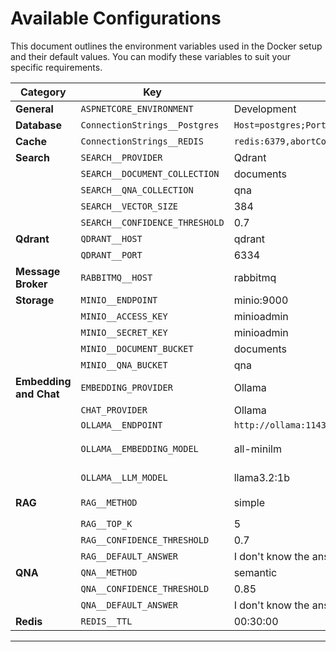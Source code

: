 # Available Configurations

This document outlines the environment variables used in the Docker setup and their default values. You can modify these variables to suit your specific requirements.

| Category                | Key                             | Default Value                                                                    | Alternatives                  |
|-------------------------|---------------------------------|----------------------------------------------------------------------------------|-------------------------------|
| **General**             | `ASPNETCORE_ENVIRONMENT`        | Development                                                                      |                               |
| **Database**            | `ConnectionStrings__Postgres`   | `Host=postgres;Port=5432;Database=flexibot;Username=postgres;Password=postgres`  |                               |
| **Cache**               | `ConnectionStrings__REDIS`      | `redis:6379,abortConnect=false`                                                  |                               |
| **Search**              | `SEARCH__PROVIDER`              | Qdrant                                                                           |                               |
|                         | `SEARCH__DOCUMENT_COLLECTION`   | documents                                                                        |                               |
|                         | `SEARCH__QNA_COLLECTION`        | qna                                                                              |                               |
|                         | `SEARCH__VECTOR_SIZE`           | 384                                                                              |                               |
|                         | `SEARCH__CONFIDENCE_THRESHOLD`  | 0.7                                                                              |                               |
| **Qdrant**              | `QDRANT__HOST`                  | qdrant                                                                           |                               |
|                         | `QDRANT__PORT`                  | 6334                                                                             |                               |
| **Message Broker**      | `RABBITMQ__HOST`                | rabbitmq                                                                         |                               |
| **Storage**             | `MINIO__ENDPOINT`               | minio:9000                                                                       |                               |
|                         | `MINIO__ACCESS_KEY`             | minioadmin                                                                       |                               |
|                         | `MINIO__SECRET_KEY`             | minioadmin                                                                       |                               |
|                         | `MINIO__DOCUMENT_BUCKET`        | documents                                                                        |                               |
|                         | `MINIO__QNA_BUCKET`             | qna                                                                              |                               |
| **Embedding and Chat**  | `EMBEDDING_PROVIDER`            | Ollama                                                                           |                               |
|                         | `CHAT_PROVIDER`                 | Ollama                                                                           |                               |
|                         | `OLLAMA__ENDPOINT`              | `http://ollama:11434`                                                            |                               |
|                         | `OLLAMA__EMBEDDING_MODEL`       | all-minilm                                                                       | `Any ollama embedding model`  |
|                         | `OLLAMA__LLM_MODEL`             | llama3.2:1b                                                                      | `Any ollama LLM model`        |
| **RAG**                 | `RAG__METHOD`                   | simple                                                                           | `simple` or `hyde`            |
|                         | `RAG__TOP_K`                    | 5                                                                                |                               |
|                         | `RAG__CONFIDENCE_THRESHOLD`     | 0.7                                                                              |                               |
|                         | `RAG__DEFAULT_ANSWER`           | I don't know the answer to this question.                                        |                               |
| **QNA**                 | `QNA__METHOD`                   | semantic                                                                         |                               |
|                         | `QNA__CONFIDENCE_THRESHOLD`     | 0.85                                                                             |                               |
|                         | `QNA__DEFAULT_ANSWER`           | I don't know the answer to this question.                                        |                               |
| **Redis**               | `REDIS__TTL`                    | 00:30:00                                                                         |                               |

---
